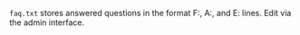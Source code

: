 `faq.txt` stores answered questions in the format F:, A:, and E: lines. Edit via the admin interface.
